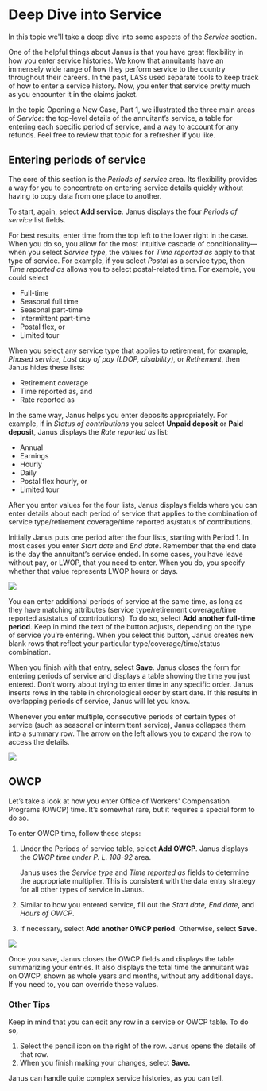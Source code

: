 # Deep Dive into Service

In this topic we'll take a deep dive into some aspects of the _Service_ section.

One of the helpful things about Janus is that you have great flexibility in how you enter service histories. We know that annuitants have an immensely wide range of how they perform service to the country throughout their careers. In the past, LASs used separate tools to keep track of how to enter a service history. Now, you enter that service pretty much as you encounter it in the claims jacket.

In the topic Opening a New Case, Part 1, we illustrated the three main areas of _Service_: the top-level details of the annuitant’s service, a table for entering each specific period of service, and a way to account for any refunds. Feel free to review that topic for a refresher if you like.

## Entering periods of service

The core of this section is the _Periods of service_ area. Its flexibility provides a way for you to concentrate on entering service details quickly without having to copy data from one place to another. 

To start, again, select **Add service**. Janus displays the four _Periods of service_ list fields. 

For best results, enter time from the top left to the lower right in the case. When you do so, you allow for the most intuitive cascade of conditionality—when you select _Service type_, the values for _Time reported as_ apply to that type of service. For example, if you select _Postal_ as a service type, then _Time reported as_ allows you to select postal-related time. For example, you could select 

* Full-time
* Seasonal full time
* Seasonal part-time
* Intermittent part-time
* Postal flex, or 
* Limited tour

When you select any service type that applies to retirement, for example, _Phased service, Last day of pay (LDOP, disability)_, or _Retirement_, then Janus hides these lists: 

* Retirement coverage
* Time reported as, and 
* Rate reported as

In the same way, Janus helps you enter deposits appropriately. For example, if in _Status of contributions_ you select **Unpaid deposit** or **Paid deposit**, Janus displays the _Rate reported as_ list:

* Annual
* Earnings
* Hourly
* Daily
* Postal flex hourly, or 
* Limited tour

After you enter values for the four lists, Janus displays fields where you can enter details about each period of service that applies to the combination of service type/retirement coverage/time reported as/status of contributions.

Initially Janus puts one period after the four lists, starting with Period 1. In most cases you enter _Start date_ and _End date_. Remember that the end date is the day the annuitant’s service ended. In some cases, you have leave without pay, or LWOP, that you need to enter. When you do, you specify whether that value represents LWOP hours or days.

![](https://janustraining.blob.core.windows.net/images/lesson5-addservice.png)

You can enter additional periods of service at the same time, as long as they have matching attributes (service type/retirement coverage/time reported as/status of contributions). To do so, select **Add another full-time period**. Keep in mind the text of the button adjusts, depending on the type of service you’re entering. When you select this button, Janus creates new blank rows that reflect your particular type/coverage/time/status combination.

When you finish with that entry, select **Save**. Janus closes the form for entering periods of service and displays a table showing the time you just entered. Don’t worry about trying to enter time in any specific order. Janus inserts rows in the table in chronological order by start date. If this results in overlapping periods of service, Janus will let you know.

Whenever you enter multiple, consecutive periods of certain types of service (such as seasonal or intermittent service), Janus collapses them into a summary row. The arrow on the left allows you to expand the row to access the details.

![](https://janustraining.blob.core.windows.net/images/lesson5-caratsummaryrow.png)

## OWCP

Let’s take a look at how you enter Office of Workers' Compensation Programs (OWCP) time. It’s somewhat rare, but it requires a special form to do so.

To enter OWCP time, follow these steps:

1.  Under the Periods of service table, select **Add OWCP**. Janus displays the _OWCP time under P. L. 108-92_ area.

    Janus uses the _Service type_ and _Time reported as_ fields to determine the appropriate multiplier. This is consistent with the data entry strategy for all other types of service in Janus.

2. Similar to how you entered service, fill out the _Start date, End date_, and _Hours of OWCP_. 
3. If necessary, select **Add another OWCP period**. Otherwise, select **Save**.

![](https://janustraining.blob.core.windows.net/images/lesson5-addowcp.png)

Once you save, Janus closes the OWCP fields and displays the table summarizing your entries. It also displays the total time the annuitant was on OWCP, shown as whole years and months, without any additional days. If you need to, you can override these values.

### Other Tips

Keep in mind that you can edit any row in a service or OWCP table. To do so, 

1. Select the pencil icon on the right of the row. Janus opens the details of that row. 
2. When you finish making your changes, select **Save.**

Janus can handle quite complex service histories, as you can tell. 

